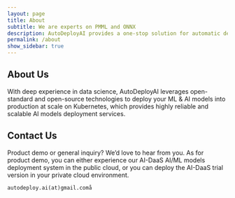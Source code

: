 ```yaml
---
layout: page
title: About
subtitle: We are experts on PMML and ONNX
description: AutoDeployAI provides a one-stop solution for automatic deployment of AI/ML
permalink: /about
show_sidebar: true
---
```


## About Us

With deep experience in data science, AutoDeployAI leverages open-standard and open-source technologies to deploy your ML & AI models into production at scale on Kubernetes, which provides highly reliable and scalable AI models deployment services. 


## Contact Us

Product demo or general inquiry? We’d love to hear from you. As for product demo, you can either experience our AI-DaaS AI/ML models deployment system in the public cloud, or you can deploy the AI-DaaS trial version in your private cloud environment.

```
autodeploy.ai(at)gmail.comå
```
